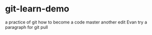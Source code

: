 # git-learn-demo
a practice of git
how to become a code master
another edit
Evan try 
a paragraph for git pull
